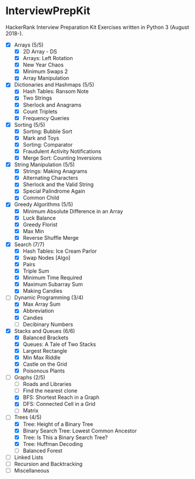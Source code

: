 InterviewPrepKit
================
HackerRank Interview Preparation Kit Exercises written in Python 3 (August 2018-).

- [x] Arrays (5/5)
  - [x] 2D Array - DS
  - [x] Arrays: Left Rotation
  - [x] New Year Chaos
  - [x] Minimum Swaps 2
  - [x] Array Manipulation
- [x] Dictionaries and Hashmaps (5/5)
  - [x] Hash Tables: Ransom Note
  - [x] Two Strings
  - [x] Sherlock and Anagrams
  - [x] Count Triplets
  - [x] Frequency Queries
- [x] Sorting (5/5)
  - [x] Sorting: Bubble Sort
  - [x] Mark and Toys
  - [x] Sorting: Comparator
  - [x] Fraudulent Activity Notifications
  - [x] Merge Sort: Counting Inversions
- [x] String Manipulation (5/5)
  - [x] Strings: Making Anagrams
  - [x] Alternating Characters
  - [x] Sherlock and the Valid String
  - [x] Special Palindrome Again
  - [x] Common Child
- [x] Greedy Algorithms (5/5)
  - [x] Minimum Absolute Difference in an Array
  - [x] Luck Balance
  - [x] Greedy Florist
  - [x] Max Min
  - [x] Reverse Shuffle Merge
- [x] Search (7/7)
  - [x] Hash Tables: Ice Cream Parlor
  - [x] Swap Nodes [Algo]
  - [x] Pairs
  - [x] Triple Sum
  - [x] Minimum Time Required
  - [x] Maximum Subarray Sum
  - [x] Making Candies
- [ ] Dynamic Programming (3/4)
  - [x] Max Array Sum
  - [x] Abbreviation
  - [x] Candies
  - [ ] Decibinary Numbers
- [x] Stacks and Queues (6/6)
  - [x] Balanced Brackets
  - [x] Queues: A Tale of Two Stacks
  - [x] Largest Rectangle
  - [x] Min Max Riddle
  - [x] Castle on the Grid
  - [x] Poisonous Plants
- [ ] Graphs (2/5)
  - [ ] Roads and Libraries
  - [ ] Find the nearest clone
  - [x] BFS: Shortest Reach in a Graph
  - [x] DFS: Connected Cell in a Grid
  - [ ] Matrix
- [ ] Trees (4/5)
  - [x] Tree: Height of a Binary Tree
  - [x] Binary Search Tree: Lowest Common Ancestor
  - [x] Tree: Is This a Binary Search Tree?
  - [x] Tree: Huffman Decoding
  - [ ] Balanced Forest
- [ ] Linked Lists
- [ ] Recursion and Backtracking
- [ ] Miscellaneous
